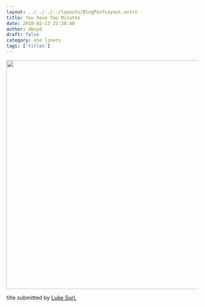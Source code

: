 ```yaml
---
layout: ../../../../layouts/BlogPostLayout.astro
title: You Have Two Minutes
date: 2010-02-13 22:38:48
author: dboyd
draft: false
category: one liners
tags: ['titles']
---
```

<img
    srcset="https://img.selfiespirits.com/images/2010/02/butcherShark_480.avif 480w"
    sizes="(max-width: 480px) 100vw"
    src="https://img.selfiespirits.com/images/2010/02/butcherShark.jpg"
    alt=""
    style="width: auto; height: clamp(0px, 95vh, 600px);"
/>

title submitted by <a href="http://www.lukesurl.com/">Luke Surl.</a>